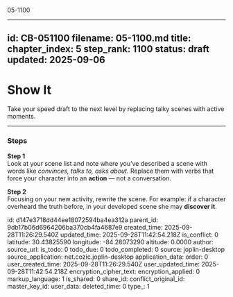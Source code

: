 05-1100

---
id: CB-051100
filename: 05-1100.md
title: 
chapter_index: 5
step_rank: 1100
status: draft
updated: 2025-09-06
---

# Show It

Take your speed draft to the next level by replacing talky scenes with active moments.

---

### **Steps**

**Step 1**  
Look at your scene list and note where you’ve described a scene with words like *convinces, talks to, asks about.* Replace them with verbs that force your character into an **action** — not a conversation.  

**Step 2**  
Focusing on your new activity, rewrite the scene. For example: if a character overheard the truth before, in your developed scene she may **discover it**.  


id: d147e3718dd44ee18072594ba4ea312a
parent_id: 9db17b06d6964206ba370cb4fa4687e9
created_time: 2025-09-28T11:26:29.540Z
updated_time: 2025-09-28T11:42:54.218Z
is_conflict: 0
latitude: 30.43825590
longitude: -84.28073290
altitude: 0.0000
author: 
source_url: 
is_todo: 0
todo_due: 0
todo_completed: 0
source: joplin-desktop
source_application: net.cozic.joplin-desktop
application_data: 
order: 0
user_created_time: 2025-09-28T11:26:29.540Z
user_updated_time: 2025-09-28T11:42:54.218Z
encryption_cipher_text: 
encryption_applied: 0
markup_language: 1
is_shared: 0
share_id: 
conflict_original_id: 
master_key_id: 
user_data: 
deleted_time: 0
type_: 1
